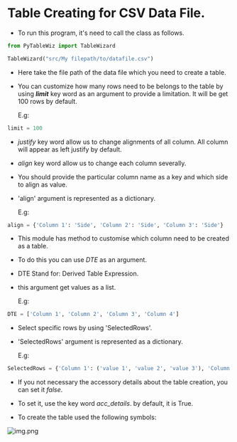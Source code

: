 # Table Creating for CSV Data File.

- To run this program, it's need to call the class as follows.

```python
from PyTableWiz import TableWizard

TableWizard("src/My filepath/to/datafile.csv")
```
- Here take the file path of the data file which you need to create a table.
- You can customize how many rows need to be belongs to the table by using *__limit__*  key word as an argument to provide a limitation. It will be get 100 rows by default.

	E.g: 
```python
limit = 100
```

- *justify* key word allow us to change alignments of all column. All column will appear as left justify by default.
- *align* key word allow us to change each column severally.
- You should provide the particular column name as a key and which side to align as value.
- 'align' argument is represented as a dictionary.
	
	E.g: 
```python
align = {'Column 1': 'Side', 'Column 2': 'Side', 'Column 3': 'Side'}
```

- This module has method to customise which column need to be created as a table.
- To do this you can use *DTE* as an argument.
- DTE Stand for: Derived Table Expression.
- this argument get values as a list.

    E.g:

```python
DTE = ['Column 1', 'Column 2', 'Column 3', 'Column 4']
```

- Select specific rows by using 'SelectedRows'.
- 'SelectedRows' argument is represented as a dictionary.

	E.g:
```python
SelectedRows = {'Column 1': ('value 1', 'value 2', 'value 3'), 'Column 2': ('value 1', 'value 2')}

```

- If you not necessary the accessory details about the table creation, you can set it *false*.
- To set it, use the key word *acc_details*. by default, it is True.

- To create the table used the following symbols:

![img.png](img.png)
